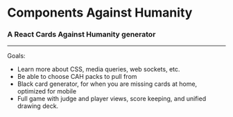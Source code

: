 # Components Against Humanity
### A React Cards Against Humanity generator
***
Goals:
 - Learn more about CSS, media queries, web sockets, etc.
 - Be able to choose CAH packs to pull from
 - Black card generator, for when you are missing cards at home, optimized for mobile
 - Full game with judge and player views, score keeping, and unified drawing deck.
